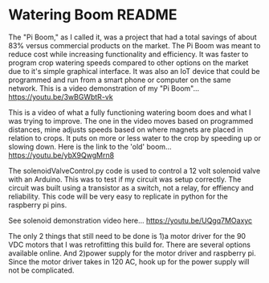 # Watering Boom README

The "Pi Boom," as I called it, was a project that had a total savings of about 83% versus commercial products on the market. The Pi Boom was meant to reduce cost while increasing functionality and efficiency. It was faster to program crop watering speeds compared to other options on the market due to it's simple graphical interface. It was also an IoT device that could be programmed and run from a smart phone or computer on the same network. This is a video demonstration of my "Pi Boom"... https://youtu.be/3wBGWbtR-vk

This is a video of what a fully functioning watering boom does and what I was trying to improve. The one in the video moves based on programmed distances, mine adjusts speeds based on where magnets are placed in relation to crops. It puts on more or less water to the crop by speeding up or slowing down. Here is the link to the 'old' boom... https://youtu.be/ybX9QwgMrn8

The solenoidValveControl.py code is used to control a 12 volt solenoid valve with an Arduino. This was to test if my circuit was setup correctly. The circuit was built using a transistor as a switch, not a relay, for effiency and reliability. This code will be very easy to replicate in python for the raspberry pi pins.

See solenoid demonstration video here... https://youtu.be/UQgq7MOaxyc

The only 2 things that still need to be done is 1)a motor driver for the 90 VDC motors that I was retrofitting this build for. There are several options available online. And 2)power supply for the motor driver and raspberry pi. Since the motor driver takes in 120 AC, hook up for the power supply will not be complicated.
